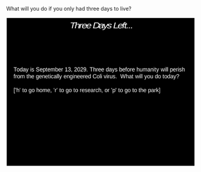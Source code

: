 What will you do if you only had three days to live?

<img src="ThreeDays.png" height="400" width="600" style="float: center;" style="float: middle;">
